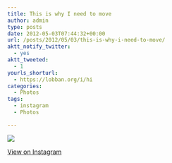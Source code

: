 ```yaml
---
title: This is why I need to move
author: admin
type: posts
date: 2012-05-03T07:44:32+00:00
url: /posts/2012/05/03/this-is-why-i-need-to-move/
aktt_notify_twitter:
  - yes
aktt_tweeted:
  - 1
yourls_shorturl:
  - https://lobban.org/i/hi
categories:
  - Photos
tags:
  - instagram
  - Photos

---
```

![][1]

[View on Instagram][2]

 [1]: https://lobban.org/wp-content/uploads/HLIC/7325c70fafa6ee2751c8a44d697c53b4.jpg
 [2]: http://instagr.am/p/KKA1_cqluZ/
